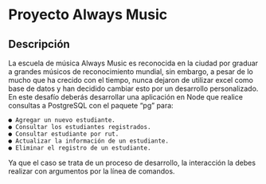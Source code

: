 # Proyecto Always Music

## Descripción
La escuela de música Always Music es reconocida en la ciudad por graduar a grandes músicos de reconocimiento mundial, sin embargo, a pesar de lo mucho que ha crecido con el tiempo, nunca dejaron de utilizar excel como base de datos y han decidido cambiar esto por un desarrollo personalizado. En este desafío deberás desarrollar una aplicación en Node que realice consultas a PostgreSQL con el paquete “pg” para:

    ● Agregar un nuevo estudiante.   
    ● Consultar los estudiantes registrados.   
    ● Consultar estudiante por rut.   
    ● Actualizar la información de un estudiante.   
    ● Eliminar el registro de un estudiante.   
  
Ya que el caso se trata de un proceso de desarrollo, la interacción la debes realizar con argumentos por la línea de comandos.
